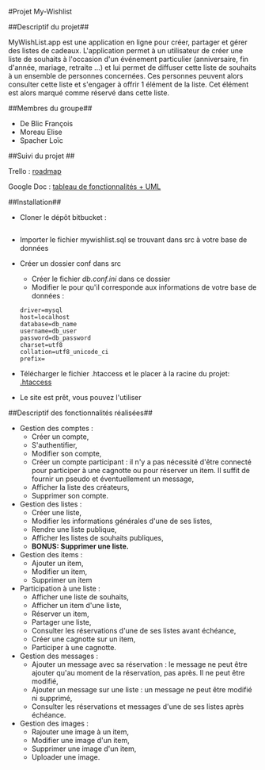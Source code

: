 #Projet My-Wishlist

##Descriptif du projet##

MyWishList.app est une application en ligne pour créer, partager et gérer des listes de cadeaux.
L'application permet à un utilisateur de créer une liste de souhaits à l'occasion d'un événement
particulier (anniversaire, fin d'année, mariage, retraite …) et lui permet de diffuser cette liste de
souhaits à un ensemble de personnes concernées. Ces personnes peuvent alors consulter cette liste
et s'engager à offrir 1 élément de la liste. Cet élément est alors marqué comme réservé dans cette
liste.

##Membres du groupe##
* De Blic François
* Moreau Elise
* Spacher Loïc

##Suivi du projet ##

Trello : [roadmap](https://trello.com/b/qKE7f5CL/roadmap-wishlist)

Google Doc : [tableau de fonctionnalités + UML ](https://docs.google.com/spreadsheets/d/19UPHj1gMIqu7Sq7Orh9uGofGDRxGXhC_KIhhlpRpf_Y/edit?usp=sharing)

##Installation##
* Cloner le dépôt bitbucket :
``` git clone git@bitbucket.org:depinfoens/php-mywishlist.git
```
* Importer le fichier mywishlist.sql se trouvant dans src à votre base de données
* Créer un dossier conf dans src
    * Créer le fichier *db.conf.ini* dans ce dossier
    * Modifier le pour qu'il corresponde aux informations de votre base de données :
	```
  driver=mysql
	host=localhost
	database=db_name
	username=db_user
	password=db_password
	charset=utf8
	collation=utf8_unicode_ci
	prefix=  
  ```

* Télécharger le fichier .htaccess et le placer à la racine du projet:
[.htaccess](https://drive.google.com/file/d/1FyX5qk8CnRWy90kXeUxuqFNHbE_b_SUI/view?usp=sharing)
* Le site est prêt, vous pouvez l'utiliser

##Descriptif des fonctionnalités réalisées##
* Gestion des comptes :
    * Créer un compte,
    * S'authentifier,
    * Modifier son compte,
    * Créer un compte participant : il n'y a pas nécessité d'être connecté pour participer à une cagnotte ou pour réserver un item. Il suffit de fournir un pseudo et éventuellement un message,
    * Afficher la liste des créateurs,
    * Supprimer son compte.
* Gestion des listes :
    * Créer une liste,
    * Modifier les informations générales d'une de ses listes,
    * Rendre une liste publique,
    * Afficher les listes de souhaits publiques,
    * **BONUS: Supprimer une liste.**
* Gestion des items :
    * Ajouter un item,
    * Modifier un item,
    * Supprimer un item
* Participation à une liste :
    * Afficher une liste de souhaits,
    * Afficher un item d'une liste,
    * Réserver un item,
    * Partager une liste,
    * Consulter les réservations d'une de ses listes avant échéance,
    * Créer une cagnotte sur un item,
    * Participer à une cagnotte.
* Gestion des messages :
    * Ajouter un message avec sa réservation : le message ne peut être ajouter qu'au moment de la réservation, pas après. Il ne peut être modifié,
    * Ajouter un message sur une liste : un message ne peut être modifié ni supprimé,
    * Consulter les réservations et messages d'une de ses listes après échéance.
* Gestion des images :
    * Rajouter une image à un item,
    * Modifier une image d'un item,
    * Supprimer une image d'un item,
    * Uploader une image.
